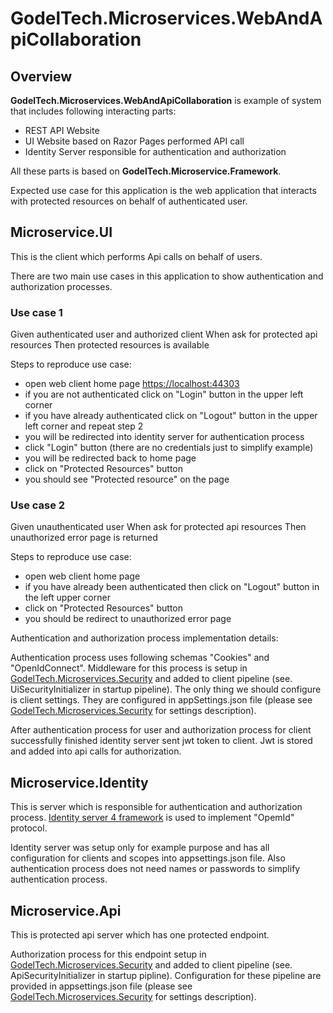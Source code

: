 # GodelTech.Microservices.WebAndApiCollaboration

## Overview

**GodelTech.Microservices.WebAndApiCollaboration** is example of system that includes following interacting parts:

- REST API Website
- UI Website based on Razor Pages performed API call
- Identity Server responsible for authentication and authorization

All these parts is based on **GodelTech.Microservice.Framework**.

Expected use case for this application is the web application that interacts with protected resources on behalf of authenticated user.

## Microservice.UI

This is the client which performs Api calls on behalf of users.

There are two main use cases in this application to show authentication and authorization processes.

### Use case 1

Given authenticated user and authorized client
When ask for protected api resources
Then protected resources is available

Steps to reproduce use case:

- open web client home page [https://localhost:44303](https://localhost:44303)
- if you are not authenticated click on "Login" button in the upper left corner
- if you have already authenticated click on "Logout" button in the upper left corner and repeat step 2
- you will be redirected into identity server for authentication process
- click "Login" button (there are no credentials just to simplify example)
- you will be redirected back to home page
- click on "Protected Resources" button
- you should see "Protected resource" on the page

### Use case 2

Given unauthenticated user
When ask for protected api resources
Then unauthorized error page is returned

Steps to reproduce use case:

- open web client home page
- if you have already been authenticated then click on "Logout" button in the left upper corner
- click on "Protected Resources" button
- you should be redirect to unauthorized error page

Authentication and authorization process implementation details:

Authentication process uses following schemas "Cookies" and "OpenIdConnect".
Middleware for this process is setup in [GodelTech.Microservices.Security](https://github.com/GodelTech/GodelTech.Microservices.Security)
and added to client pipeline (see. UiSecurityInitializer in startup pipeline). The only thing we should configure is client settings.
They are configured in appSettings.json file (please see [GodelTech.Microservices.Security](https://github.com/GodelTech/GodelTech.Microservices.Security) for settings description).

After authentication process for user and authorization process for client successfully finished identity server sent jwt token to client.
Jwt is stored and added into api calls for authorization.

## Microservice.Identity

This is server which is responsible for authentication and authorization process.
[Identity server 4 framework](https://github.com/IdentityServer/IdentityServer4) is used to implement "OpemId" protocol.

Identity server was setup only for example purpose and has all configuration for clients and scopes into appsettings.json file.
Also authentication process does not need names or passwords to simplify authentication process.

## Microservice.Api

This is protected api server which has one protected endpoint.

Authorization process for this endpoint setup in [GodelTech.Microservices.Security](https://github.com/GodelTech/GodelTech.Microservices.Security)
and added to client pipeline (see. ApiSecurityInitializer in startup pipline).
Configuration for these pipeline are provided in appsettings.json file (please see [GodelTech.Microservices.Security](https://github.com/GodelTech/GodelTech.Microservices.Security) for settings description).
